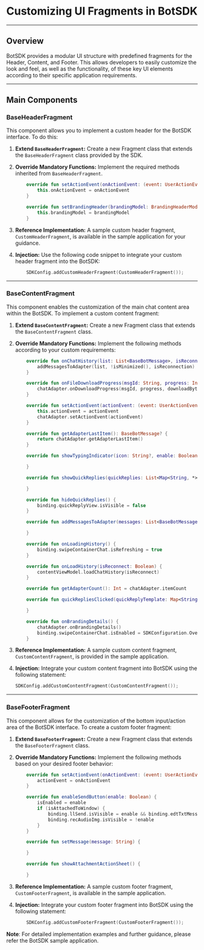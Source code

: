 # Customizing UI Fragments in BotSDK

---

## Overview

BotSDK provides a modular UI structure with predefined fragments for the Header, Content, and Footer. This allows developers to easily customize the look and feel, as well as the functionality, of these key UI elements according to their specific application requirements.

---

## Main Components

### BaseHeaderFragment

This component allows you to implement a custom header for the BotSDK interface. To do this:

1.  **Extend `BaseHeaderFragment`:** Create a new Fragment class that extends the `BaseHeaderFragment` class provided by the SDK.
2.  **Override Mandatory Functions:** Implement the required methods inherited from `BaseHeaderFragment`.

    ```kotlin
        override fun setActionEvent(onActionEvent: (event: UserActionEvent) -> Unit) {
            this.onActionEvent = onActionEvent
        }

        override fun setBrandingHeader(brandingModel: BrandingHeaderModel?) {
            this.brandingModel = brandingModel
        }
    ```

3.  **Reference Implementation:** A sample custom header fragment, `CustomHeaderFragment`, is available in the sample application for your guidance.

4.  **Injection:** Use the following code snippet to integrate your custom header fragment into the BotSDK:

    ```kotlin
        SDKConfig.addCustomHeaderFragment(CustomHeaderFragment());
    ```

---

### BaseContentFragment

This component enables the customization of the main chat content area within the BotSDK. To implement a custom content fragment:

1.  **Extend `BaseContentFragment`:** Create a new Fragment class that extends the `BaseContentFragment` class.
2.  **Override Mandatory Functions:** Implement the following methods according to your custom requirements:

    ```kotlin
        override fun onChatHistory(list: List<BaseBotMessage>, isReconnection: Boolean) {
            addMessagesToAdapter(list, !isMinimized(), isReconnection)
        }

        override fun onFileDownloadProgress(msgId: String, progress: Int, downloadBytes: Int) {
            chatAdapter.onDownloadProgress(msgId, progress, downloadBytes)
        }

        override fun setActionEvent(actionEvent: (event: UserActionEvent) -> Unit) {
            this.actionEvent = actionEvent
            chatAdapter.setActionEvent(actionEvent)
        }

        override fun getAdapterLastItem(): BaseBotMessage? {
            return chatAdapter.getAdapterLastItem()
        }

        override fun showTypingIndicator(icon: String?, enable: Boolean) {

        }

        override fun showQuickReplies(quickReplies: List<Map<String, *>>?, type: String?) {

        }

        override fun hideQuickReplies() {
            binding.quickReplyView.isVisible = false
        }

        override fun addMessagesToAdapter(messages: List<BaseBotMessage>, isHistory: Boolean, isReconnection: Boolean) {

        }

        override fun onLoadingHistory() {
            binding.swipeContainerChat.isRefreshing = true
        }

        override fun onLoadHistory(isReconnect: Boolean) {
            contentViewModel.loadChatHistory(isReconnect)
        }

        override fun getAdapterCount(): Int = chatAdapter.itemCount

        override fun quickRepliesClicked(quickReplyTemplate: Map<String, *>) {

        }

        override fun onBrandingDetails() {
            chatAdapter.onBrandingDetails()
            binding.swipeContainerChat.isEnabled = SDKConfiguration.OverrideKoreConfig.paginatedScrollEnable
        }
    ```

3.  **Reference Implementation:** A sample custom content fragment, `CustomContentFragment`, is provided in the sample application.

4.  **Injection:** Integrate your custom content fragment into BotSDK using the following statement:

    ```kotlin
    SDKConfig.addCustomContentFragment(CustomContentFragment());
    ```

---

### BaseFooterFragment

This component allows for the customization of the bottom input/action area of the BotSDK interface. To create a custom footer fragment:

1.  **Extend `BaseFooterFragment`:** Create a new Fragment class that extends the `BaseFooterFragment` class.
2.  **Override Mandatory Functions:** Implement the following methods based on your desired footer behavior:

    ```kotlin
        override fun setActionEvent(onActionEvent: (event: UserActionEvent) -> Unit) {
            actionEvent = onActionEvent
        }

        override fun enableSendButton(enable: Boolean) {
            isEnabled = enable
            if (isAttachedToWindow) {
                binding.llSend.isVisible = enable && binding.edtTxtMessage.text.trim().isNotEmpty()
                binding.recAudioImg.isVisible = !enable
            }
        }

        override fun setMessage(message: String) {

        }

        override fun showAttachmentActionSheet() {

        }
    ```

3.  **Reference Implementation:** A sample custom footer fragment, `CustomFooterFragment`, is available in the sample application.

4.  **Injection:** Integrate your custom footer fragment into BotSDK using the following statement:

    ```kotlin
        SDKConfig.addCustomFooterFragment(CustomFooterFragment());
    ```

**Note**: For detailed implementation examples and further guidance, please refer the BotSDK sample application.
